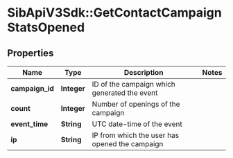# SibApiV3Sdk::GetContactCampaignStatsOpened

## Properties
Name | Type | Description | Notes
------------ | ------------- | ------------- | -------------
**campaign_id** | **Integer** | ID of the campaign which generated the event | 
**count** | **Integer** | Number of openings of the campaign | 
**event_time** | **String** | UTC date-time of the event | 
**ip** | **String** | IP from which the user has opened the campaign | 


